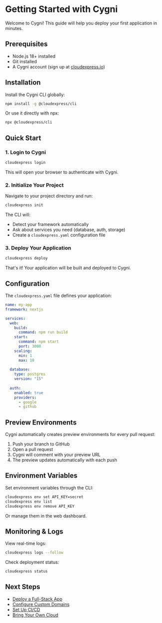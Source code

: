 # Getting Started with Cygni

Welcome to Cygni! This guide will help you deploy your first application in minutes.

## Prerequisites

- Node.js 18+ installed
- Git installed
- A Cygni account (sign up at [cloudexpress.io](https://cloudexpress.io))

## Installation

Install the Cygni CLI globally:

```bash
npm install -g @cloudexpress/cli
```

Or use it directly with npx:

```bash
npx @cloudexpress/cli
```

## Quick Start

### 1. Login to Cygni

```bash
cloudexpress login
```

This will open your browser to authenticate with Cygni.

### 2. Initialize Your Project

Navigate to your project directory and run:

```bash
cloudexpress init
```

The CLI will:
- Detect your framework automatically
- Ask about services you need (database, auth, storage)
- Create a `cloudexpress.yaml` configuration file

### 3. Deploy Your Application

```bash
cloudexpress deploy
```

That's it! Your application will be built and deployed to Cygni.

## Configuration

The `cloudexpress.yaml` file defines your application:

```yaml
name: my-app
framework: nextjs

services:
  web:
    build:
      command: npm run build
    start:
      command: npm start
      port: 3000
    scaling:
      min: 1
      max: 10
    
  database:
    type: postgres
    version: "15"
    
  auth:
    enabled: true
    providers:
      - google
      - github
```

## Preview Environments

Cygni automatically creates preview environments for every pull request:

1. Push your branch to GitHub
2. Open a pull request
3. Cygni will comment with your preview URL
4. The preview updates automatically with each push

## Environment Variables

Set environment variables through the CLI:

```bash
cloudexpress env set API_KEY=secret
cloudexpress env list
cloudexpress env remove API_KEY
```

Or manage them in the web dashboard.

## Monitoring & Logs

View real-time logs:

```bash
cloudexpress logs --follow
```

Check deployment status:

```bash
cloudexpress status
```

## Next Steps

- [Deploy a Full-Stack App](./tutorials/fullstack-app.md)
- [Configure Custom Domains](./guides/custom-domains.md)
- [Set Up CI/CD](./guides/cicd.md)
- [Bring Your Own Cloud](./guides/byoc.md)